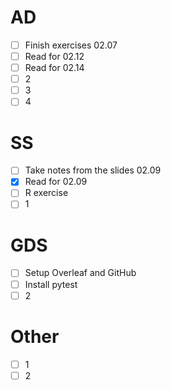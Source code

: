 # AD
- [ ] Finish exercises 02.07
- [ ] Read for 02.12
- [ ] Read for 02.14
- [ ] 2
- [ ] 3
- [ ] 4
# SS
- [ ] Take notes from the slides 02.09
- [x] Read for 02.09
- [ ] R exercise
- [ ] 1

# GDS
- [ ] Setup Overleaf and GitHub
- [ ] Install pytest
- [ ] 2

# Other
- [ ] 1
- [ ] 2